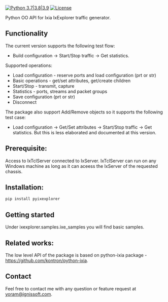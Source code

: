[![Python 3.7|3.8|3.9](https://img.shields.io/badge/python-3.7%7C3.8%7C.3.9%7C.3.10-blue.svg)](https://www.python.org/downloads/release/downloads/)
[![License](https://img.shields.io/badge/License-Apache%202.0-blue.svg)](https://opensource.org/licenses/Apache-2.0)

Python OO API for Ixia IxExplorer traffic generator.

Functionality
---
The current version supports the following test flow:

- Build configuration -> Start/Stop traffic -> Get statistics.

Supported operations:

- Load configuration - reserve ports and load configuration (prt or str)
- Basic operations - get/set attributes, get/create children
- Start/Stop - transmit, capture
- Statistics - ports, streams and packet groups
- Save configuration (prt or str)
- Disconnect

The package also support Add/Remove objects so it supports the following test case:
- Load configuration -> Get/Set attributes -> Start/Stop traffic -> Get statistics.
But this is less elaborated and documented at this version.

Prerequisite:
---
Access to IxTclServer connected to IxServer. IxTclServer can run on any Windows machine as long as it can aceess the
IxServer of the requested chassis.

Installation:
---
```bash
pip install pyixexplorer
```

Getting started
---
Under ixexplorer.samples.ixe_samples you will find basic samples.

Related works:
---
The low level API of the package is based on python-ixia package - https://github.com/kontron/python-ixia.

Contact
---
Feel free to contact me with any question or feature request at [yoram@ignissoft.com](mailto:yoram@ignissoft.com).
